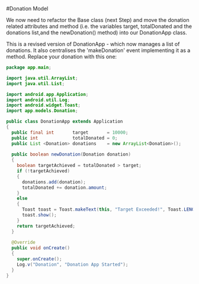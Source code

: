 #Donation Model
 
We now need to refactor the Base class (next Step) and move the donation related attributes and method (i.e. the variables target, totalDonated and the donations list,and the newDonation() method) into our DonationApp class.

This is a revised version of DonationApp - which now manages a list of donations. It also centralises the 'makeDonation' event implementing it as a method. Replace your donation with this one:

~~~java
package app.main;

import java.util.ArrayList;
import java.util.List;

import android.app.Application;
import android.util.Log;
import android.widget.Toast;
import app.models.Donation;

public class DonationApp extends Application
{
  public final int       target       = 10000;
  public int             totalDonated = 0;
  public List <Donation> donations    = new ArrayList<Donation>();
  
  public boolean newDonation(Donation donation)
  {
    boolean targetAchieved = totalDonated > target;
    if (!targetAchieved)
    {
      donations.add(donation);
      totalDonated += donation.amount;
    }
    else
    {
      Toast toast = Toast.makeText(this, "Target Exceeded!", Toast.LENGTH_SHORT);
      toast.show();
    }
    return targetAchieved;
  }
  
  @Override
  public void onCreate()
  {
    super.onCreate();
    Log.v("Donation", "Donation App Started");
  }
}
~~~

